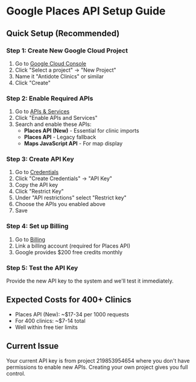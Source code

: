 # Google Places API Setup Guide

## Quick Setup (Recommended)

### Step 1: Create New Google Cloud Project
1. Go to [Google Cloud Console](https://console.cloud.google.com/)
2. Click "Select a project" → "New Project"
3. Name it "Antidote Clinics" or similar
4. Click "Create"

### Step 2: Enable Required APIs
1. Go to [APIs & Services](https://console.cloud.google.com/apis/dashboard)
2. Click "Enable APIs and Services"
3. Search and enable these APIs:
   - **Places API (New)** - Essential for clinic imports
   - **Places API** - Legacy fallback
   - **Maps JavaScript API** - For map display

### Step 3: Create API Key
1. Go to [Credentials](https://console.cloud.google.com/apis/credentials)
2. Click "Create Credentials" → "API Key"
3. Copy the API key
4. Click "Restrict Key"
5. Under "API restrictions" select "Restrict key"
6. Choose the APIs you enabled above
7. Save

### Step 4: Set up Billing
1. Go to [Billing](https://console.cloud.google.com/billing)
2. Link a billing account (required for Places API)
3. Google provides $200 free credits monthly

### Step 5: Test the API Key
Provide the new API key to the system and we'll test it immediately.

## Expected Costs for 400+ Clinics
- Places API (New): ~$17-34 per 1000 requests
- For 400 clinics: ~$7-14 total
- Well within free tier limits

## Current Issue
Your current API key is from project 219853954654 where you don't have permissions to enable new APIs. Creating your own project gives you full control.